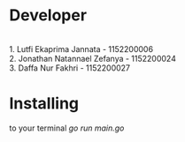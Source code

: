 <h1>Developer</h1><br>
1. Lutfi Ekaprima Jannata - 1152200006 <br>
2. Jonathan Natannael Zefanya - 1152200024 <br>
3. Daffa Nur Fakhri - 1152200027 <br>
<h1>Installing</h1>
to your terminal <i>go run main.go</i>
